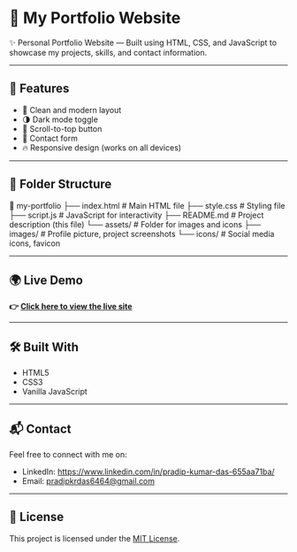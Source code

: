 # 💼 My Portfolio Website
✨ Personal Portfolio Website — Built using HTML, CSS, and JavaScript to showcase my projects, skills, and contact information.

---

## 🚀 Features

- 🎨 Clean and modern layout
- 🌗 Dark mode toggle
- 📜 Scroll-to-top button
- 📩 Contact form
- 🔥 Responsive design (works on all devices)

---

## 📂 Folder Structure
📁 my-portfolio
├── index.html           # Main HTML file
├── style.css            # Styling file
├── script.js            # JavaScript for interactivity
├── README.md            # Project description (this file)
└── assets/              # Folder for images and icons
    ├── images/          # Profile picture, project screenshots
    └── icons/           # Social media icons, favicon
    
---

## 🌍 Live Demo

**👉 [Click here to view the live site](https://samael108.github.io/my-portfolio/)**  

---

## 🛠️ Built With

- HTML5
- CSS3
- Vanilla JavaScript

---

## 📬 Contact

Feel free to connect with me on:

- LinkedIn: https://www.linkedin.com/in/pradip-kumar-das-655aa71ba/
- Email: pradipkrdas6464@gmail.com

---

## 📜 License

This project is licensed under the [MIT License](LICENSE).
